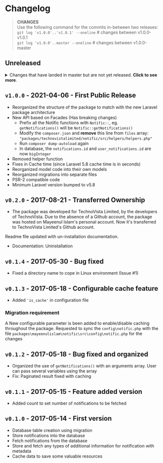 # Changelog

> **CHANGES**<br>
> Use the following command for the commits in-between two releases:<br>
> `git log 'v1.0.0'..'v1.0.1' --oneline` # changes between v1.0.0-v1.0.1<br>
> `git log 'v1.0.0'..master --oneline` # changes between v1.0.0-master

## Unreleased

<details>
  <summary>
    Changes that have landed in master but are not yet released.
    <strong>Click to see more</strong>.
  </summary>

* Nothing for now :)

</details>

## `v1.0.0` - 2021-04-06 - First Public Release

* Reorganized the structure of the package to match with the new Laravel package architecture
* New API based on Facades (Has breaking changes)
  * Prefix all the Notific functions with `Notific::`, eg. `getNotifications()` will be `Notific::getNotifications()`
  * Modify the `composer.json` and **remove** this line from `files` array: `"packages/technovistalimited/notific/src/helpers/helpers.php"`
  * Run `composer dump-autoload` again
  * In database, the `notifications.id` and `user_notifications.id` are now `bigInteger`
* Removed helper function
* Fixes in Cache time (since Laravel 5.8 cache time is in seconds)
* Reorganized model code into their own models
* Reorganized migrations into separate files
* PSR-2 compatible code
* Minimum Laravel version bumped to v5.8

## `v0.2.0` - 2017-08-21 - Transferred Ownership

* The package was developed for TechnoVista Limited, by the developers of TechnoVista. Due to the absence of a Github account, the package was hosted on Mayeenul Islam's personal account. Now it's transferred to TechnoVista Limited's Github account.

Readme file updated with un-installation documentation.
* Documentation: Uninstallation

## `v0.1.4` - 2017-05-30 - Bug fixed

* Fixed a directory name to cope in Linux environment (Issue #1)

## `v0.1.3` - 2017-05-18 - Configurable cache feature

* Added `'is_cache'` in configuration file

### Migration requirement

A New configurable parameter is been added to enable/disable caching throughout the package. Requested to sync the `config\notific.php` with the file `packages\mayeenulislam\notific\src\config\notific.php` for the changes


## `v0.1.2` - 2017-05-18 - Bug fixed and organized

* Organized the use of `getNotifications()` with an arguments array. User can pass several variables using the array
* Fix: Paginated result fixed with caching

## `v0.1.1` - 2017-05-15 - Feature added version

* Added count to set number of notifications to be fetched


## `v0.1.0` - 2017-05-14 - First version

* Database table creation using migration
* Store notifications into the database
* Fetch notifications from the database
* Store and fetch any types of additional information for notification with metadata
* Cache data to save some valuable resources
